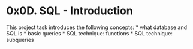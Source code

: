 # 0x0D. SQL - Introduction

This project task introduces the following concepts:
     * what database and SQL is
     * basic queries
     * SQL technique: functions
     * SQL technique: subqueries